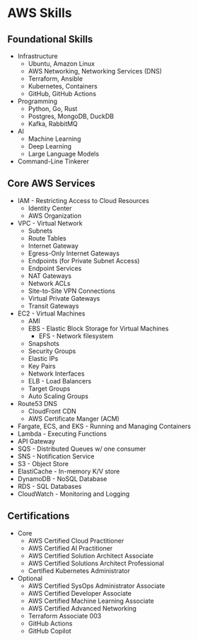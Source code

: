 # AWS Skills

## Foundational Skills

- Infrastructure
  - Ubuntu, Amazon Linux
  - AWS Networking, Networking Services (DNS)
  - Terraform, Ansible
  - Kubernetes, Containers
  - GitHub, GitHub Actions
- Programming
  - Python, Go, Rust
  - Postgres, MongoDB, DuckDB
  - Kafka, RabbitMQ
- AI
  - Machine Learning
  - Deep Learning
  - Large Language Models
- Command-Line Tinkerer

## Core AWS Services

- IAM - Restricting Access to Cloud Resources
  - Identity Center
  - AWS Organization
- VPC - Virtual Network
  - Subnets
  - Route Tables
  - Internet Gateway
  - Egress-Only Internet Gateways
  - Endpoints (for Private Subnet Access)
  - Endpoint Services
  - NAT Gateways
  - Network ACLs
  - Site-to-Site VPN Connections
  - Virtual Private Gateways
  - Transit Gateways
- EC2 - Virtual Machines
  - AMI
  - EBS - Elastic Block Storage for Virtual Machines
    - EFS - Network filesystem
  - Snapshots
  - Security Groups
  - Elastic IPs
  - Key Pairs
  - Network Interfaces
  - ELB - Load Balancers
  - Target Groups
  - Auto Scaling Groups
- Route53 DNS
  - CloudFront CDN
  - AWS Certificate Manger (ACM)
- Fargate, ECS, and EKS - Running and Managing Containers
- Lambda - Executing Functions
- API Gateway
- SQS - Distributed Queues w/ one consumer
- SNS - Notification Service
- S3 - Object Store
- ElastiCache - In-memory K/V store
- DynamoDB - NoSQL Database
- RDS - SQL Databases
- CloudWatch - Monitoring and Logging

## Certifications

- Core
  - AWS Certified Cloud Practitioner
  - AWS Certified AI Practitioner
  - AWS Certified Solution Architect Associate
  - AWS Certified Solutions Architect Professional
  - Certified Kubernetes Administrator
- Optional
  - AWS Certified SysOps Administrator Associate
  - AWS Certified Developer Associate
  - AWS Certified Machine Learning Associate
  - AWS Certified Advanced Networking
  - Terraform Associate 003
  - GitHub Actions
  - GitHub Copilot

